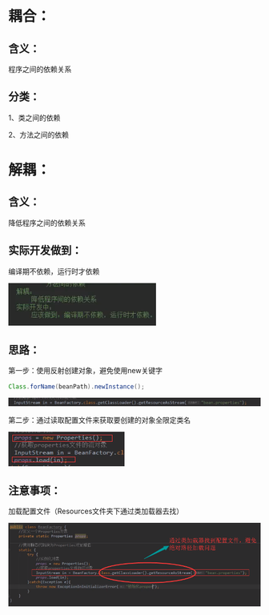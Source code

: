 # 耦合：

## 含义：

程序之间的依赖关系

## 分类：

1、类之间的依赖

2、方法之间的依赖

# 解耦：

## 含义：

降低程序之间的依赖关系

## 实际开发做到：

编译期不依赖，运行时才依赖

![1569223308001](程序的耦合与解耦.assets/1569223308001.png)

## 思路：

第一步：使用反射创建对象，避免使用new关键字

~~~java
Class.forName(beanPath).newInstance();
~~~





![1569232398382](程序的耦合与解耦.assets/1569232398382.png)

第二步：通过读取配置文件来获取要创建的对象全限定类名

![1569232418230](程序的耦合与解耦.assets/1569232418230.png)

## 注意事项：

加载配置文件（Resources文件夹下通过类加载器去找）

![1569232388425](程序的耦合与解耦.assets/1569232388425.png)

